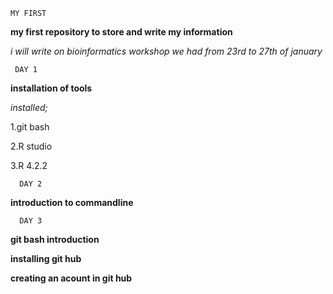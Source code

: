     MY FIRST
     
**my first  repository to store and write my information**

*i will write on bioinformatics workshop we had from 23rd  to 27th of january*

     DAY 1
     
**installation of tools**

*installed;*

1.git bash

2.R studio

3.R 4.2.2

      DAY 2
    
**introduction to commandline** 

      DAY 3
    
**git  bash introduction**

**installing git hub**

**creating an acount in git hub**

